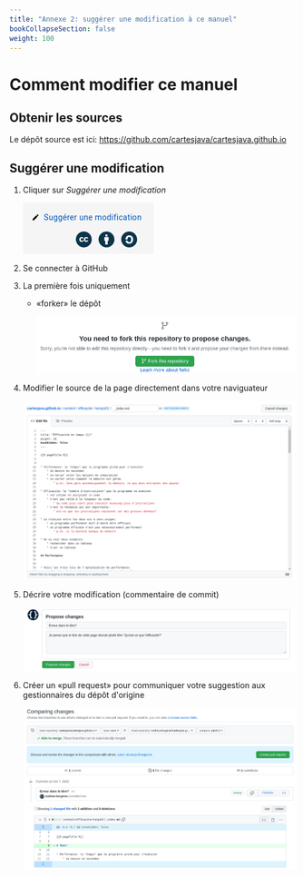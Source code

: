 ```yaml
---
title: "Annexe 2: suggérer une modification à ce manuel"
bookCollapseSection: false
weight: 100
---
```


# Comment modifier ce manuel

## Obtenir les sources

Le dépôt source est ici: https://github.com/cartesjava/cartesjava.github.io

## Suggérer une modification

1. Cliquer sur *Suggérer une modification*

    <img src="suggerer_modification.png" />

1. Se connecter à GitHub

1. La première fois uniquement

    * «forker» le dépôt

        <img src="fork01.png"/>

1. Modifier le source de la page directement dans votre naviguateur

    <img src="modifier01.png"/>

1. Décrire votre modification (commentaire de commit)

    <img src="commit01.png"/>

1. Créer un «pull request» pour communiquer votre suggestion aux gestionnaires du dépôt d'origine

    <img src="pull_request01.png"/>

    
